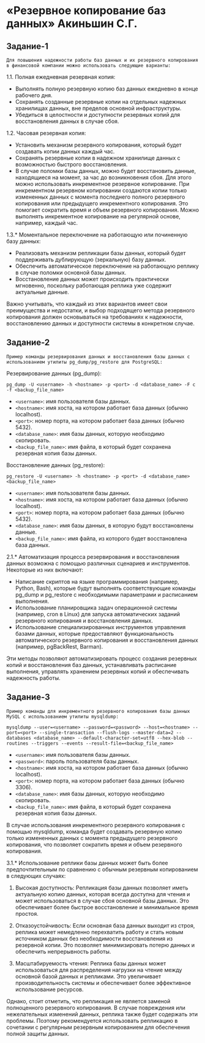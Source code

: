 # «Резервное копирование баз данных» Акиньшин С.Г.

## Задание-1

`Для повышения надежности работы баз данных и их резервного копирования в финансовой компании можно использовать следующие варианты:`

1.1. Полная ежедневная резервная копия:
   - Выполнять полную резервную копию баз данных ежедневно в конце рабочего дня.
   - Сохранять созданные резервные копии на отдельных надежных хранилищах данных, вне пределов основной инфраструктуры.
   - Убедиться в целостности и доступности резервных копий для восстановления данных в случае сбоя.

1.2. Часовая резервная копия:
   - Установить механизм резервного копирования, который будет создавать копии данных каждый час.
   - Сохранять резервные копии в надежном хранилище данных с возможностью быстрого восстановления.
   - В случае поломки базы данных, можно будет восстановить данные, находящиеся на момент, за час до возникновения сбоя.
     Для этого можно использовать инкрементное резервное копирование. При инкрементном резервном копировании создаются копии только измененных данных с момента последнего полного резервного копирования или предыдущего инкрементного копирования. Это помогает сократить время и объем резервного копирования. Можно выполнять инкрементное копирование на регулярной основе, например, каждый час.

1.3.* Моментальное переключение на работающую или починенную базу данных:
   - Реализовать механизм репликации базы данных, который будет поддерживать дублирующую (зеркальную) базу данных.
   - Обеспечить автоматическое переключение на работающую реплику в случае поломки основной базы данных.
   - Восстановление данных может происходить практически мгновенно, поскольку работающая реплика уже содержит актуальные данные.

Важно учитывать, что каждый из этих вариантов имеет свои преимущества и недостатки, и выбор подходящего метода резервного копирования должен основываться на требованиях к надежности, восстановлению данных и доступности системы в конкретном случае.

## Задание-2

`Пример команды резервирования данных и восстановления базы данных с использованием утилиты pg_dump/pg_restore для PostgreSQL:`

Резервирование данных (pg_dump):
```
pg_dump -U <username> -h <hostname> -p <port> -d <database_name> -F c -f <backup_file_name>
```

- `<username>`: имя пользователя базы данных.
- `<hostname>`: имя хоста, на котором работает база данных (обычно localhost).
- `<port>`: номер порта, на котором работает база данных (обычно 5432).
- `<database_name>`: имя базы данных, которую необходимо скопировать.
- `<backup_file_name>`: имя файла, в который будет сохранена резервная копия базы данных.

Восстановление данных (pg_restore):
```
pg_restore -U <username> -h <hostname> -p <port> -d <database_name> <backup_file_name>
```

- `<username>`: имя пользователя базы данных.
- `<hostname>`: имя хоста, на котором работает база данных (обычно localhost).
- `<port>`: номер порта, на котором работает база данных (обычно 5432).
- `<database_name>`: имя базы данных, в которую будут восстановлены данные.
- `<backup_file_name>`: имя файла, из которого будет восстановлена база данных.

2.1.* Автоматизация процесса резервирования и восстановления данных возможна с помощью различных сценариев и инструментов. Некоторые из них включают:

- Написание скриптов на языке программирования (например, Python, Bash), которые будут выполнять соответствующие команды pg_dump и pg_restore с необходимыми параметрами и расписанием выполнения.
- Использование планировщика задач операционной системы (например, cron в Linux) для запуска автоматических заданий резервного копирования и восстановления данных.
- Использование специализированных инструментов управления базами данных, которые предоставляют функциональность автоматического резервного копирования и восстановления данных (например, pgBackRest, Barman).

Эти методы позволяют автоматизировать процесс создания резервных копий и восстановления баз данных, устанавливать расписание выполнения, управлять хранением резервных копий и обеспечивать надежность работы.

## Задание-3

`Пример команды для инкрементного резервного копирования базы данных MySQL с использованием утилиты mysqldump:`

```
mysqldump --user=<username> --password=<password> --host=<hostname> --port=<port> --single-transaction --flush-logs --master-data=2 --databases <database_name> --default-character-set=utf8 --hex-blob --routines --triggers --events --result-file=<backup_file_name>
```

- `<username>`: имя пользователя базы данных.
- `<password>`: пароль пользователя базы данных.
- `<hostname>`: имя хоста, на котором работает база данных (обычно localhost).
- `<port>`: номер порта, на котором работает база данных (обычно 3306).
- `<database_name>`: имя базы данных, которую необходимо скопировать.
- `<backup_file_name>`: имя файла, в который будет сохранена резервная копия базы данных.

В случае использования инкрементного резервного копирования с помощью mysqldump, команда будет создавать резервную копию только измененных данных с момента предыдущего резервного копирования, что позволяет сократить время и объем резервного копирования.

3.1.* Использование реплики базы данных может быть более предпочтительным по сравнению с обычным резервным копированием в следующих случаях:

1. Высокая доступность: Репликация базы данных позволяет иметь актуальную копию данных, которая всегда доступна для чтения и может использоваться в случае сбоя основной базы данных. Это обеспечивает более быстрое восстановление и минимальное время простоя.

2. Отказоустойчивость: Если основная база данных выходит из строя, реплика может немедленно перехватить работу и стать новым источником данных без необходимости восстановления из резервной копии. Это позволяет минимизировать потерю данных и обеспечить непрерывность работы.

3. Масштабируемость чтения: Реплика базы данных может использоваться для распределения нагрузки на чтение между основной базой данных и репликами. Это увеличивает производительность системы и обеспечивает более эффективное использование ресурсов.

Однако, стоит отметить, что репликация не является заменой полноценного резервного копирования. В случае повреждения или нежелательных изменений данных, реплика также будет содержать эти проблемы. Поэтому рекомендуется использовать репликацию в сочетании с регулярным резервным копированием для обеспечения полной защиты данных.